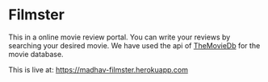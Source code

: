 # Filmster

This in a online movie review portal. You can write your reviews by searching your desired movie. We have used the api of [TheMovieDb](https://www.themoviedb.org/) for the movie database.

This is live at:
https://madhav-filmster.herokuapp.com
